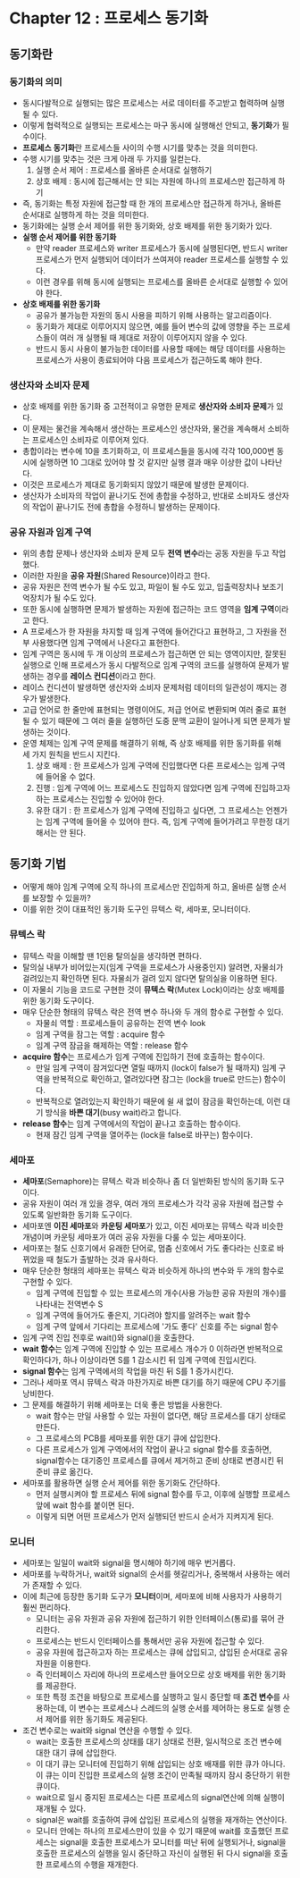 # Chapter 12 : 프로세스 동기화

## 동기화란

### 동기화의 의미

- 동시다발적으로 실행되는 많은 프로세스는 서로 데이터를 주고받고 협력하며 실행될 수 있다.
- 이렇게 협력적으로 실행되는 프로세스는 마구 동시에 실행해선 안되고, **동기화**가 필수이다.
- **프로세스 동기화**란 프로세스들 사이의 수행 시기를 맞추는 것을 의미한다.
- 수행 시기를 맞추는 것은 크게 아래 두 가지를 일컫는다.
  1. 실행 순서 제어 : 프로세스를 올바른 순서대로 실행하기
  2. 상호 배제 : 동시에 접근해서는 안 되는 자원에 하나의 프로세스만 접근하게 하기
- 즉, 동기화는 특정 자원에 접근할 때 한 개의 프로세스만 접근하게 하거나, 올바른 순서대로 실행하게 하는 것을 의미한다.
- 동기화에는 실행 순서 제어를 위한 동기화와, 상호 배제를 위한 동기화가 있다.
- **실행 순서 제어를 위한 동기화**
  - 만약 reader 프로세스와 writer 프로세스가 동시에 실행된다면, 반드시 writer 프로세스가 먼저 실행되어 데이터가 쓰여져야 reader 프로세스를 실행할 수 있다.
  - 이런 경우를 위해 동시에 실행되는 프로세스를 올바른 순서대로 실행할 수 있어야 한다.
- **상호 배제를 위한 동기화**
  - 공유가 불가능한 자원의 동시 사용을 피하기 위해 사용하는 알고리즘이다.
  - 동기화가 제대로 이루어지지 않으면, 예를 들어 변수의 값에 영향을 주는 프로세스들이 여러 개 실행될 때 제대로 저장이 이루어지지 않을 수 있다.
  - 반드시 동시 사용이 불가능한 데이터를 사용할 때에는 해당 데이터를 사용하는 프로세스가 사용이 종료되어야 다음 프로세스가 접근하도록 해야 한다.

### 생산자와 소비자 문제

- 상호 배제를 위한 동기화 중 고전적이고 유명한 문제로 **생산자와 소비자 문제**가 있다.
- 이 문제는 물건을 계속해서 생산하는 프로세스인 생산자와, 물건을 계속해서 소비하는 프로세스인 소비자로 이루어져 있다.
- 총합이라는 변수에 10을 초기화하고, 이 프로세스들을 동시에 각각 100,000번 동시에 실행하면 10 그대로 있어야 할 것 같지만 실행 결과 매우 이상한 값이 나타난다.
- 이것은 프로세스가 제대로 동기화되지 않았기 때문에 발생한 문제이다.
- 생산자가 소비자의 작업이 끝나기도 전에 총합을 수정하고, 반대로 소비자도 생산자의 작업이 끝나기도 전에 총합을 수정하니 발생하는 문제이다.

### 공유 자원과 임계 구역

- 위의 총합 문제나 생산자와 소비자 문제 모두 **전역 변수**라는 공동 자원을 두고 작업했다.
- 이러한 자원을 **공유 자원**(Shared Resource)이라고 한다.
- 공유 자원은 전역 변수가 될 수도 있고, 파일이 될 수도 있고, 입출력장치나 보조기억장치가 될 수도 있다.
- 또한 동시에 실행하면 문제가 발생하는  자원에 접근하는 코드 영역을 **임계 구역**이라고 한다.
- A 프로세스가 한 자원을 차지할 때 임계 구역에 들어간다고 표현하고, 그 자원을 전부 사용했다면 임계 구역에서 나온다고 표현한다.
- 임계 구역은 동시에 두 개 이상의 프로세스가 접근하면 안 되는 영역이지만, 잘못된 실행으로 인해 프로세스가 동시 다발적으로 임계 구역의 코드를 실행하여 문제가 발생하는 경우를 **레이스 컨디션**이라고 한다.
- 레이스 컨디션이 발생하면 생산자와 소비자 문제처럼 데이터의 일관성이 깨지는 경우가 발생한다.
- 고급 언어로 한 줄만에 표현되는 명령이어도, 저급 언어로 변환되며 여러 줄로 표현될 수 있기 때문에 그 여러 줄을 실행하던 도중 문맥 교환이 일어나게 되면 문제가 발생하는 것이다.
- 운영 체제는 임계 구역 문제를 해결하기 위해, 즉 상호 배제를 위한 동기화를 위해 세 가지 원칙을 반드시 지킨다.
  1. 상호 배제 : 한 프로세스가 임계 구역에 진입했다면 다른 프로세스는 임계 구역에 들어올 수 없다.
  2. 진행 : 임계 구역에 어느 프로세스도 진입하지 않았다면 임계 구역에 진입하고자 하는 프로세스는 진입할 수 있어야 한다.
  3. 유한 대기 : 한 프로세스가 임계 구역에 진입하고 싶다면, 그 프로세스는 언젠가는 임계 구역에 들어올 수 있어야 한다. 즉, 임계 구역에 들어가려고 무한정 대기해서는 안 된다.

## 동기화 기법

- 어떻게 해야 임계 구역에 오직 하나의 프로세스만 진입하게 하고, 올바른 실행 순서를 보장할 수 있을까?
- 이를 위한 것이 대표적인 동기화 도구인 뮤텍스 락, 세마포, 모니터이다.

### 뮤텍스 락

- 뮤텍스 락을 이해할 땐 1인용 탈의실을 생각하면 편하다.
- 탈의실 내부가 비어있는지(임계 구역을 프로세스가 사용중인지) 알려면, 자물쇠가 걸려있는지 확인하면 된다. 자물쇠가 걸려 있지 않다면 탈의실을 이용하면 된다.
- 이 자물쇠 기능을 코드로 구현한 것이 **뮤텍스 락**(Mutex Lock)이라는 상호 배제를 위한 동기화 도구이다.
- 매우 단순한 형태의 뮤텍스 락은 전역 변수 하나와 두 개의 함수로 구현할 수 있다.
  - 자물쇠 역할 : 프로세스들이 공유하는 전역 변수 look
  - 임계 구역을 잠그는 역할 : acquire 함수
  - 임계 구역 잠금을 해제하는 역할 : release 함수
- **acquire 함수**는 프로세스가 임계 구역에 진입하기 전에 호출하는 함수이다.
  - 만일 임계 구역이 잠겨있다면 열릴 때까지 (lock이 false가 될 때까지) 임계 구역을 반복적으로 확인하고, 열려있다면 잠그는 (lock을 true로 만드는) 함수이다.
  - 반복적으로 열려있는지 확인하기 때문에 쉴 새 없이 잠금을 확인하는데, 이런 대기 방식을 **바쁜 대기**(busy wait)라고 합니다.
- **release 함수**는 임계 구역에서의 작업이 끝나고 호출하는 함수이다.
  - 현재 잠긴 임계 구역을 열어주는 (lock을 false로 바꾸는) 함수이다.

### 세마포

- **세마포**(Semaphore)는 뮤텍스 락과 비슷하나 좀 더 일반화된 방식의 동기화 도구이다.
- 공유 자원이 여러 개 있을 경우, 여러 개의 프로세스가 각각 공유 자원에 접근할 수 있도록 일반화한 동기화 도구이다.
- 세마포엔 **이진 세마포**와 **카운팅 세마포**가 있고, 이진 세마포는 뮤텍스 락과 비슷한 개념이며 카운팅 세마포가 여러 공유 자원을 다룰 수 있는 세마포이다.
- 세마포는 철도 신호기에서 유래한 단어로, 멈춤 신호에서 가도 좋다라는 신호로 바뀌었을 때 철도가 출발하는 것과 유사하다.
- 매우 단순한 형태의 세마포는 뮤텍스 락과 비슷하게 하나의 변수와 두 개의 함수로 구현할 수 있다.
  - 임계 구역에 진입할 수 있는 프로세스의 개수(사용 가능한 공유 자원의 개수)를 나타내는 전역변수 S
  - 임계 구역에 들어가도 좋은지, 기다려야 할지를 알려주는 wait 함수
  - 임계 구역 앞에서 기다리는 프로세스에 '가도 좋다' 신호를 주는 signal 함수
- 임계 구역 진입 전후로 wait()와 signal()을 호출한다.
- **wait 함수**는 임계 구역에 진입할 수 있는 프로세스 개수가 0 이하라면 반복적으로 확인하다가, 하나 이상이라면 S를 1 감소시킨 뒤 임계 구역에 진입시킨다.
- **signal 함수**는 임계 구역에서의 작업을 마친 뒤 S를 1 증가시킨다.
- 그러나 세마포 역시 뮤텍스 락과 마찬가지로 바쁜 대기를 하기 때문에 CPU 주기를 낭비한다.
- 그 문제를 해결하기 위해 세마포는 더욱 좋은 방법을 사용한다.
  - wait 함수는 만일 사용할 수 있는 자원이 없다면, 해당 프로세스를 대기 상태로 만든다.
  - 그 프로세스의 PCB를 세마포를 위한 대기 큐에 삽입한다.
  - 다른 프로세스가 임계 구역에서의 작업이 끝나고 signal 함수를 호출하면, signal함수는 대기중인 프로세스를 큐에서 제거하고 준비 상태로 변경시킨 뒤 준비 큐로 옮긴다.
- 세마포를 활용하면 실행 순서 제어를 위한 동기화도 간단하다.
  - 먼저 실행시켜야 할 프로세스 뒤에 signal 함수를 두고, 이후에 실행할 프로세스 앞에 wait 함수를 붙이면 된다.
  - 이렇게 되면 어떤 프로세스가 먼저 실행되던 반드시 순서가 지켜지게 된다.

### 모니터

- 세마포는 일일이 wait와 signal을 명시해야 하기에 매우 번거롭다.
- 세마포를 누락하거나, wait와 signal의 순서를 헷갈리거나, 중복해서 사용하는 에러가 존재할 수 있다.
- 이에 최근에 등장한 동기화 도구가 **모니터**이며, 세마포에 비해 사용자가 사용하기 훨씬 편리하다.
  - 모니터는 공유 자원과 공유 자원에 접근하기 위한 인터페이스(통로)를 묶어 관리한다.
  - 프로세스는 반드시 인터페이스를 통해서만 공유 자원에 접근할 수 있다.
  - 공유 자원에 접근하고자 하는 프로세스는 큐에 삽입되고, 삽입된 순서대로 공유 자원을 이용한다.
  - 즉 인터페이스 자리에 하나의 프로세스만 들어오므로 상호 배제를 위한 동기화를 제공한다.
  - 또한 특정 조건을 바탕으로 프로세스를 실행하고 일시 중단할 때 **조건 변수**를 사용하는데, 이 변수는 프로세스나 스레드의 실행 순서를 제어하는 용도로 실행 순서 제어를 위한 동기화도 제공된다.
- 조건 변수로는 wait와 signal 연산을 수행할 수 있다.
  - wait는 호출한 프로세스의 상태를 대기 상태로 전환, 일시적으로 조건 변수에 대한 대기 큐에 삽입한다.
  - 이 대기 큐는 모니터에 진입하기 위해 삽입되는 상호 배재를 위한 큐가 아니다. 이 큐는 이미 진입한 프로세스의 실행 조건이 만족될 때까지 잠시 중단하기 위한 큐이다.
  - wait으로 일시 중지된 프로세스는 다른 프로세스의 signal연산에 의해 실행이 재개될 수 있다.
  - signal은 wait를 호출하여 큐에 삽입된 프로세스의 실행을 재개하는 연산이다.
  - 모니터 안에는 하나의 프로세스만이 있을 수 있기 때문에 wait를 호출했던 프로세스는 signal을 호출한 프로세스가 모니터를 떠난 뒤에 실행되거나, signal을 호출한 프로세스의 실행을 일시 중단하고 자신이 실행된 뒤 다시 signal을 호출한 프로세스의 수행을 재개한다.